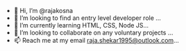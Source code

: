 - 👋 Hi, I’m @rajakosna
- 👀 I’m looking to find an entry level developer role ...
- 🌱 I’m currently learning HTML, CSS, Node JS...
- 💞️ I’m looking to collaborate on any voluntary projects ...
- 📫 Reach me at my email raja.shekar1995@outlook.com...

<!---
rajakosna/rajakosna is a ✨ special ✨ repository because its `README.md` (this file) appears on your GitHub profile.
You can click the Preview link to take a look at your changes.
--->
